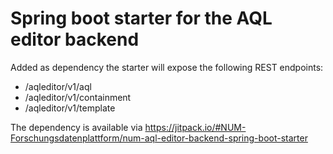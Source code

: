 # Spring boot starter for the AQL editor backend

Added as dependency the starter will expose the following REST endpoints:

- /aqleditor/v1/aql
- /aqleditor/v1/containment
- /aqleditor/v1/template

The dependency is available via https://jitpack.io/#NUM-Forschungsdatenplattform/num-aql-editor-backend-spring-boot-starter